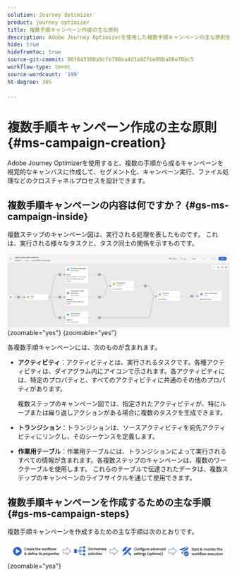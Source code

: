 ```yaml
---
solution: Journey Optimizer
product: journey optimizer
title: 複数手順キャンペーン作成の主な原則
description: Adobe Journey Optimizerを使用した複数手順キャンペーンの主な原則を学ぶ
hide: true
hidefromtoc: true
source-git-commit: 00f843300a9cfe798ea4d3a92fbe89ba80e70bc5
workflow-type: tm+mt
source-wordcount: '199'
ht-degree: 36%

---
```



# 複数手順キャンペーン作成の主な原則 {#ms-campaign-creation}

Adobe Journey Optimizerを使用すると、複数の手順から成るキャンペーンを視覚的なキャンバスに作成して、セグメント化、キャンペーン実行、ファイル処理などのクロスチャネルプロセスを設計できます。

## 複数手順キャンペーンの内容は何ですか？ {#gs-ms-campaign-inside}

複数ステップのキャンペーン図は、実行される処理を表したものです。 これは、実行される様々なタスクと、タスク同士の関係を示すものです。

![](assets/workflow-example.png){zoomable="yes"} {zoomable="yes"}

各複数手順キャンペーンには、次のものが含まれます。

* **アクティビティ**：アクティビティとは、実行されるタスクです。各種アクティビティは、ダイアグラム内にアイコンで示されます。各アクティビティには、特定のプロパティと、すべてのアクティビティに共通のその他のプロパティがあります。

  複数ステップのキャンペーン図では、指定されたアクティビティが、特にループまたは繰り返しアクションがある場合に複数のタスクを生成できます。

* **トランジション**：トランジションは、ソースアクティビティを宛先アクティビティにリンクし、そのシーケンスを定義します。

* **作業用テーブル**：作業用テーブルには、トランジションによって実行されるすべての情報が含まれます。各複数ステップのキャンペーンは、複数のワークテーブルを使用します。 これらのテーブルで伝達されたデータは、複数ステップのキャンペーンのライフサイクルを通じて使用できます。

## 複数手順キャンペーンを作成するための主な手順 {#gs-ms-campaign-steps}

複数手順キャンペーンを作成するための主な手順は次のとおりです。

![](assets/workflow-creation-process.png){zoomable="yes"}

